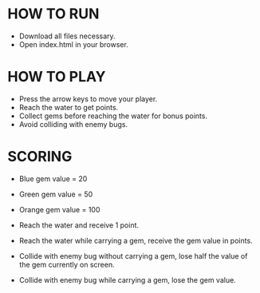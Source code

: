 HOW TO RUN
===============
* Download all files necessary.
* Open index.html in your browser.

HOW TO PLAY
===============
* Press the arrow keys to move your player.
* Reach the water to get points.
* Collect gems before reaching the water for bonus points.
* Avoid colliding with enemy bugs.

SCORING
===============
* Blue gem value = 20
* Green gem value = 50
* Orange gem value = 100

* Reach the water and receive 1 point.
* Reach the water while carrying a gem, receive the gem value in points.
* Collide with enemy bug without carrying a gem, lose half the value of the gem currently on screen.
* Collide with enemy bug while carrying a gem, lose the gem value.